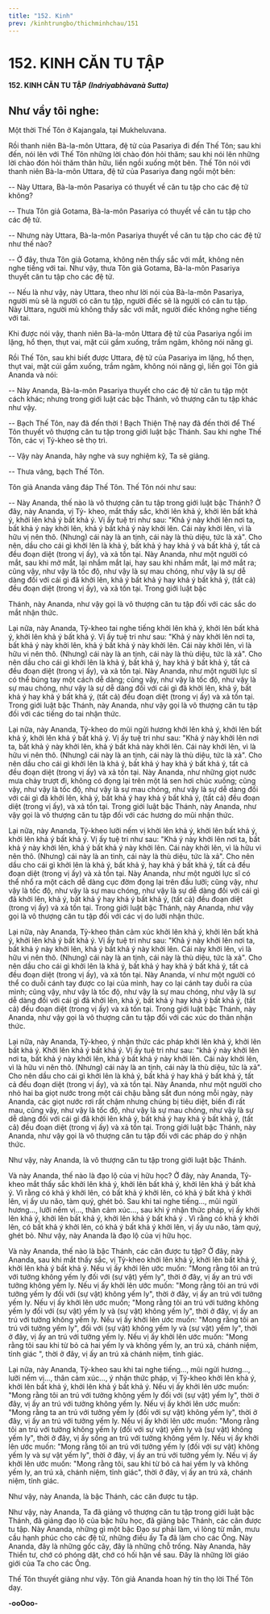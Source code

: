 ```yaml
---
title: "152. Kinh"
prev: /kinhtrungbo/thichminhchau/151
---
```


# 152. KINH CĂN TU TẬP

**152. KINH CĂN TU TẬP**
***(Indriyabhàvanà Sutta)***

## Như vầy tôi nghe:

Một thời Thế Tôn ở Kajangala, tại Mukheluvana.

Rồi thanh niên Bà-la-môn Uttara, đệ tử của Pasariya đi đến Thế Tôn; sau khi đến, nói lên với Thế Tôn
những lời chào đón hỏi thăm; sau khi nói lên những lời chào đón hỏi thăm thân hữu, liền ngồi xuống
một bên. Thế Tôn nói với thanh niên Bà-la-môn Uttara, đệ tử của Pasariya đang ngồi một bên:

-- Này Uttara, Bà-la-môn Pasariya có thuyết về căn tu tập cho các đệ tử không?

-- Thưa Tôn giả Gotama, Bà-la-môn Pasariya có thuyết về căn tu tập cho các đệ tử.

-- Nhưng này Uttara, Bà-la-môn Pasariya thuyết về căn tu tập cho các đệ tử như thế nào?

-- Ở đây, thưa Tôn giả Gotama, không nên thấy sắc với mắt, không nên nghe tiếng với tai. Như vậy,
thưa Tôn giả Gotama, Bà-la-môn Pasariya thuyết căn tu tập cho các đệ tử.

-- Nếu là như vậy, này Uttara, theo như lời nói của Bà-la-môn Pasariya, người mù sẽ là người có căn tu
tập, người điếc sẽ là người có căn tu tập. Này Uttara, người mù không thấy sắc với mắt, người điếc
không nghe tiếng với tai.

Khi được nói vậy, thanh niên Bà-la-môn Uttara đệ tử của Pasariya ngồi im lặng, hổ thẹn, thụt vai, mặt
cúi gầm xuống, trầm ngâm, không nói năng gì.

Rồi Thế Tôn, sau khi biết được Uttara, đệ tử của Pasariya im lặng, hổ thẹn, thụt vai, mặt cúi gầm xuống,
trầm ngâm, không nói năng gì, liền gọi Tôn giả Ananda và nói:

-- Này Ananda, Bà-la-môn Pasariya thuyết cho các đệ tử căn tu tập một cách khác; nhưng trong giới luật
các bậc Thánh, vô thượng căn tu tập khác như vậy.

-- Bạch Thế Tôn, nay đã đến thời ! Bạch Thiện Thệ nay đã đến thời để Thế Tôn thuyết vô thượng căn tu
tập trong giới luật bậc Thánh. Sau khi nghe Thế Tôn, các vị Tỷ-kheo sẽ thọ trì.

-- Vậy này Ananda, hãy nghe và suy nghiệm kỹ, Ta sẽ giảng.

-- Thưa vâng, bạch Thế Tôn.

Tôn giả Ananda vâng đáp Thế Tôn. Thế Tôn nói như sau:

-- Này Ananda, thế nào là vô thượng căn tu tập trong giới luật bậc Thánh? Ở đây, này Ananda, vị Tỷ-
kheo, mắt thấy sắc, khởi lên khả ý, khởi lên bất khả ý, khởi lên khả ý bất khả ý. Vị ấy tuệ tri như sau:
"Khả ý này khởi lên nơi ta, bất khả ý này khởi lên, khả ý bất khả ý này khởi lên. Cái này khởi lên, vì là
hữu vị nên thô. (Nhưng) cái này là an tịnh, cái này là thù diệu, tức là xả". Cho nên, dầu cho cái gì khởi
lên là khả ý, bất khả ý hay khả ý và bất khả ý, tất cả đều đoạn diệt (trong vị ấy), và xả tồn tại. Này
Ananda, như một người có mắt, sau khi mở mắt, lại nhắm mắt lại, hay sau khi nhắm mắt, lại mở mắt ra;
cũng vậy, như vậy là tốc độ, như vậy là sự mau chóng, như vậy là sự dễ dàng đối với cái gì đã khởi lên,
khả ý bất khả ý hay khả ý bất khả ý, (tất cả) đều đoạn diệt (trong vị ấy), và xả tồn tại. Trong giới luật bậc

Thánh, này Ananda, như vậy gọi là vô thượng căn tu tập đối với các sắc do mắt nhận thức.

Lại nữa, này Ananda, Tỷ-kheo tai nghe tiếng khởi lên khả ý, khởi lên bất khả ý, khởi lên khả ý bất khả
ý. Vị ấy tuệ tri như sau: "Khả ý này khởi lên nơi ta, bất khả ý này khởi lên, khả ý bất khả ý này khởi lên.
Cái này khởi lên, vì là hữu vi nên thô. (Nhưng) cái này là an tịnh, cái này là thù diệu, tức là xả". Cho nên
dầu cho cái gì khởi lên là khả ý, bất khả ý, hay khả ý bất khả ý, tất cả đều đoạn diệt (trong vị ấy), và xả
tồn tại. Này Ananda, như một người lực sĩ có thể búng tay một cách dễ dàng; cũng vậy, như vậy là tốc
độ, như vậy là sự mau chóng, như vậy là sự dễ dàng đối với cái gì đã khởi lên, khả ý, bất khả ý hay khả
ý bất khả ý, (tất cả) đều đoạn diệt (trong vị ấy) và xả tồn tại. Trong giới luật bậc Thánh, này Ananda,
như vậy gọi là vô thượng căn tu tập đối với các tiếng do tai nhận thức.

Lại nữa, này Ananda, Tỷ-kheo do mũi ngửi hương khởi lên khả ý, khởi lên bất khả ý, khởi lên khả ý bất
khả ý. Vị ấy tuệ tri như sau: "Khả ý này khởi lên nơi ta, bất khả ý này khởi lên, khả ý bất khả này khởi
lên. Cái này khởi lên, vì là hữu vi nên thô. (Nhưng) cái này là an tịnh, cái này là thù diệu, tức là xả". Cho
nên dầu cho cái gì khởi lên là khả ý, bất khả ý hay khả ý bất khả ý, tất cả đều đoạn diệt (trong vị ấy) và
xả tồn tại. Này Ananda, như những giọt nước mưa chảy trượt đi, không có đọng lại trên một lá sen hơi
chúc xuống; cũng vậy, như vậy là tốc độ, như vậy là sự mau chóng, như vậy là sự dễ dàng đối với cái gì
đã khởi lên, khả ý, bất khả ý hay khả ý bất khả ý, (tất cả) đều đoạn diệt (trong vị ấy), và xả tồn tại. Trong
giới luật bậc Thánh, này Ananda, như vậy gọi là vô thượng căn tu tập đối với các hương do mũi nhận
thức.

Lại nữa, này Ananda, Tỷ-kheo lưỡi nếm vị khởi lên khả ý, khởi lên bất khả ý, khởi lên khả ý bất khả ý.
Vị ấy tuệ tri như sau: "Khả ý này khởi lên nơi ta, bất khả ý này khởi lên, khả ý bất khả ý này khởi lên.
Cái này khởi lên, vì là hữu vi nên thô. (Nhưng) cái này là an tinh, cái này là thù diệu, tức là xả". Cho nên
dầu cho cái gì khởi lên là khả ý, bất khả ý, hay khả ý bất khả ý, tất cả đều đoạn diệt (trong vị ấy) và xả
tồn tại. Này Ananda, như một người lực sĩ có thể nhổ ra một cách dễ dàng cục đờm đọng lại trên đầu
lưỡi; cũng vậy, như vậy là tốc độ, như vậy là sự mau chóng, như vậy là sự dễ dàng đối với cái gì đã khởi
lên, khả ý, bất khả ý hay khả ý bất khả ý, (tất cả) đều đoạn diệt (trong vị ấy) và xả tồn tại. Trong giới
luật bậc Thánh, này Ananda, như vậy gọi là vô thượng căn tu tập đối với các vị do lưỡi nhận thức.

Lại nữa, này Ananda, Tỷ-kheo thân cảm xúc khởi lên khả ý, khởi lên bất khả ý, khởi lên khả ý bất khả ý.
Vị ấy tuệ tri như sau: "Khả ý này khởi lên nơi ta, bất khả ý này khởi lên, khả ý bất khả ý này khởi lên.
Cái này khởi lên, vì là hữu vi nên thô. (Nhưng) cái này là an tịnh, cái này là thù diệu, tức là xả". Cho nên
dầu cho cái gì khởi lên là khả ý, bất khả ý hay khả ý bất khả ý, tất cả đều đoạn diệt (trong vị ấy), và xả
tồn tại. Này Ananda, ví như một người có thể co duỗi cánh tay được co lại của mình, hay co lại cánh tay
duỗi ra của mình; cũng vậy, như vậy là tốc độ, như vậy là sự mau chóng, như vậy là sự dễ dàng đối với
cái gì đã khởi lên, khả ý, bất khả ý hay khả ý bất khả ý, (tất cả) đều đoạn diệt (trong vị ấy) và xả tồn tại.
Trong giới luật bậc Thánh, này Ananda, như vậy gọi là vô thượng căn tu tập đối với các xúc do thân
nhận thức.

Lại nữa, này Ananda, Tỷ-kheo, ý nhận thức các pháp khởi lên khả ý, khởi lên bất khả ý. Khởi lên khả ý
bất khả ý. Vị ấy tuệ tri như sau: "khả ý này khởi lên nơi ta, bất khả ý này khởi lên, khả ý bất khả ý này
khởi lên. Cái này khởi lên, vì là hữu vi nên thô. (Nhưng) cái này là an tịnh, cái này là thù diệu, tức là
xả". Cho nên dầu cho cái gì khởi lên là khả ý, bất khả ý hay khả ý bất khả ý, tất cả đều đoạn diệt (trong
vị ấy), và xả tồn tại. Này Ananda, như một người cho nhỏ hai ba giọt nước trong một cái chậu bằng sắt
đun nóng mỗi ngày, này Ananda, các giọt nước rơi rất chậm nhưng chúng bị tiêu diệt, biến đi rất mau,
cũng vậy, như vậy là tốc độ, như vậy là sự mau chóng, như vậy là sự dễ dàng đối với cái gì đã khởi lên
khả ý, bất khả ý hay khả ý bất khả ý, (tất cả) đều đoạn diệt (trong vị ấy) và xả tồn tại. Trong giới luật bậc
Thánh, này Ananda, như vậy gọi là vô thượng căn tu tập đối với các pháp do ý nhận thức.

Như vậy, này Ananda, là vô thượng căn tu tập trong giới luật bậc Thánh.

Và này Ananda, thế nào là đạo lộ của vị hữu học? Ở đây, này Ananda, Tỷ-kheo mắt thấy sắc khởi lên
khả ý, khởi lên bất khả ý, khởi lên khả ý bất khả ý. Vì rằng có khả ý khởi lên, có bất khả ý khởi lên, có
khả ý bất khả ý khởi lên, vị ấy ưu não, tàm quý, ghét bỏ. Sau khi tai nghe tiếng..., mũi ngửi hương...,
lưỡi nếm vị..., thân cảm xúc..., sau khi ý nhận thức pháp, vị ấy khởi lên khả ý, khởi lên bất khả ý, khởi
lên khả ý bất khả ý . Vì rằng có khả ý khởi lên, có bất khả ý khởi lên, có khả ý bất khả ý khởi lên, vị ấy
ưu não, tàm quý, ghét bỏ. Như vậy, này Ananda là đạo lộ của vị hữu học.

Và này Ananda, thế nào là bậc Thánh, các căn được tu tập? Ở đây, này Ananda, sau khi mắt thấy sắc, vị
Tỷ-kheo khởi lên khả ý, khởi lên bất khả ý, khởi lên khả ý bất khả ý. Nếu vị ấy khởi lên ước muốn:
"Mong rằng tôi an trú với tưởng không yếm ly đối với (sự vật) yếm ly", thời ở đây, vị ấy an trú với
tưởng không yếm ly. Nếu vị ấy khởi lên ước muốn: "Mong rằng tôi an trú với tưởng yếm ly đối với (sự
vật) không yếm ly", thời ở đây, vị ấy an trú với tưởng yếm ly. Nếu vị ấy khởi lên ước muốn; "Mong
rằng tôi an trú với tưởng không yếm ly đối với (sự vật) yếm ly và (sự vật) không yếm ly", thời ở đây, vị
ấy an trú với tưởng không yếm ly. Nếu vị ấy khởi lên ước muốn: "Mong rằng tôi an trú với tưởng yếm
ly", đối với (sự vật) không yếm ly và (sự vật) yếm ly", thời ở đây, vị ấy an trú với tưởng yếm ly. Nếu vị
ấy khởi lên ước muốn: "Mong rằng tôi sau khi từ bỏ cả hai yếm ly và không yếm ly, an trú xả, chánh
niệm, tỉnh giác ", thời ở đây, vị ấy an trú xả chánh niệm, tỉnh giác.

Lại nữa, này Ananda, Tỷ-kheo sau khi tai nghe tiếng..., mũi ngửi hương..., lưỡi nếm vị..., thân cảm
xúc..., ý nhận thức pháp, vị Tỷ-kheo khởi lên khả ý, khởi lên bất khả ý, khởi lên khả ý bất khả ý. Nếu vị
ấy khởi lên ước muốn: "Mong rằng tôi an trú với tưởng không yếm ly đối với (sự vật) yếm ly", thời ở
đây, vị ấy an trú với tưởng không yếm ly. Nếu vị ấy khởi lên ước muốn: "Mong rằng ta an trú với tưởng
yếm ly (đối với sự vật) không yếm ly", thời ở đây, vị ấy an trú với tưởng yếm ly. Nếu vị ấy khởi lên ước
muốn: "Mong rằng tôi an trú với tưởng không yếm ly (đối với sự vật) yếm ly và (sự vật) không yếm ly",
thời ở đây, vị ấy sống an trú với tưởng không yếm ly. Nếu vị ấy khởi lên ước muốn: "Mong rằng tôi an
trú với tưởng yếm ly (đối với sự vật) không yếm ly và sự vật yếm ly", thời ở đây, vị ấy an trú với tưởng
yếm ly. Nếu vị ấy khởi lên ước muốn: "Mong rằng tôi, sau khi từ bỏ cả hai yếm ly và không yếm ly, an
trú xả, chánh niệm, tỉnh giác", thời ở đây, vị ấy an trú xả, chánh niệm, tỉnh giác.

Như vậy, này Ananda, là bậc Thánh, các căn được tu tập.

Như vậy, này Ananda, Ta đã giảng vô thượng căn tu tập trong giới luật bậc Thánh, đã giảng đạo lộ của
bậc hữu học, đã giảng bậc Thánh, các căn được tu tập. Này Ananda, những gì một bậc Ðạo sư phải làm,
vì lòng từ mẫn, mưu cầu hạnh phúc cho các đệ tử, những điều ấy Ta đã làm cho các Ông. Này Ananda,
đây là những gốc cây, đây là những chỗ trống. Này Ananda, hãy Thiền tư, chớ có phóng dật, chớ có hối
hận về sau. Ðây là những lời giáo giới của Ta cho các Ông.

Thế Tôn thuyết giảng như vậy. Tôn giả Ananda hoan hỷ tín thọ lời Thế Tôn dạy.

**-ooOoo-**

